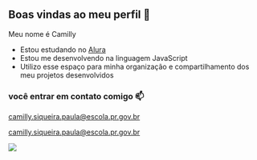 ## Boas vindas ao meu perfil 💙

Meu nome é Camilly

- Estou estudando no [Alura](https://www.alura.com.br)
- Estou me desenvolvendo na linguagem JavaScript
- Utilizo esse espaço para minha organização e compartilhamento dos meu projetos desenvolvidos

### você entrar em contato comigo 📫

camilly.siqueira.paula@escola.pr.gov.br

camilly.siqueira.paula@escola.pr.gov.br

![](https://media.tenor.com/E3SNnvncEE0AAAAM/dance.gif)
